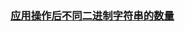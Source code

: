 ### [应用操作后不同二进制字符串的数量](https://leetcode-cn.com/problems/number-of-distinct-binary-strings-after-applying-operations)

